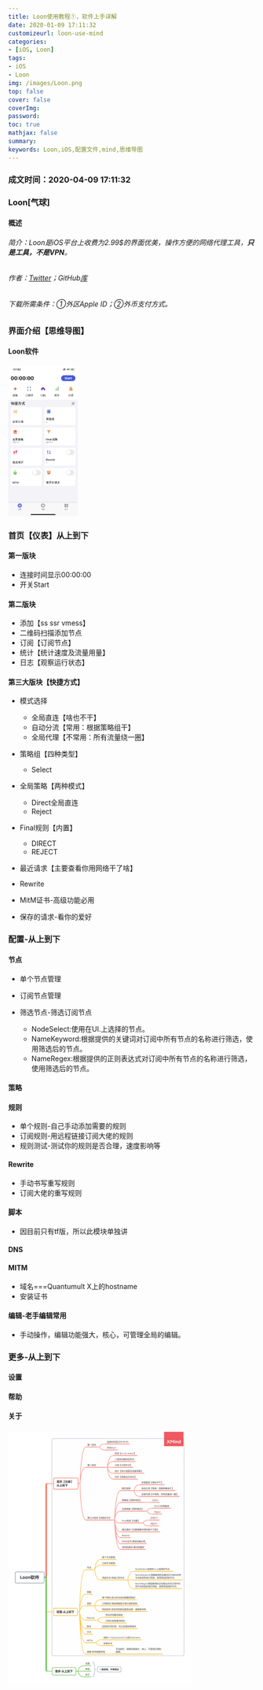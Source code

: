 ```yaml
---
title: Loon使用教程①，软件上手详解
date: 2020-01-09 17:11:32
customizeurl: loon-use-mind
categories:
- [iOS, Loon]
tags:
- iOS
- Loon
img: /images/Loon.png
top: false
cover: false
coverImg: 
password: 
toc: true
mathjax: false
summary: 
keywords: Loon,iOS,配置文件,mind,思维导图
---
```


### 成文时间：2020-04-09 17:11:32

### Loon[气球]

#### 概述

###### 简介：Loon是iOS平台上收费为2.99$的界面优美，操作方便的网络代理工具，***只是工具，不是VPN***。

###### 作者：[Twitter](https://twitter.com/loon0x00)；GitHub[库](https://github.com/Loon0x00/LoonManual)

###### 下载所需条件：①外区Apple ID；②外币支付方式。

### 界面介绍【思维导图】

#### Loon软件

<img src="/images/1987264126.png" style="zoom: 30%;" />

### 首页【仪表】从上到下

#### 第一版块

- 连接时间显示00:00:00
- 开关Start

#### 第二版块

- 添加【ss ssr vmess】
- 二维码扫描添加节点
- 订阅【订阅节点】
- 统计【统计速度及流量用量】
- 日志【观察运行状态】

#### 第三大版块【快捷方式】

- 模式选择

  - 全局直连【啥也不干】
  - 自动分流【常用：根据策略组干】
  - 全局代理【不常用：所有流量绕一圈】

- 策略组【四种类型】

  - Select

- 全局策略【两种模式】

  - Direct全局直连
  - Reject

- Final规则【内置】

  - DIRECT
  - REJECT

- 最近请求【主要查看你用网络干了啥】
- Rewrite
- MitM证书-高级功能必用
- 保存的请求-看你的爱好

### 配置-从上到下

#### 节点

- 单个节点管理
- 订阅节点管理
- 筛选节点-筛选订阅节点

  - NodeSelect:使用在UI.上选择的节点。
  - NameKeyword:根据提供的关键词对订阅中所有节点的名称进行筛选，使用筛选后的节点。
  - NameRegex:根据提供的正则表达式对订阅中所有节点的名称进行筛选，使用筛选后的节点。

#### 策略

#### 规则

- 单个规则-自己手动添加需要的规则
- 订阅规则-用远程链接订阅大佬的规则
- 规则测试-测试你的规则是否合理，速度影响等

#### Rewrite

- 手动书写重写规则
- 订阅大佬的重写规则

#### 脚本

- 因目前只有tf版，所以此模块单独讲

#### DNS

#### MITM

- 域名===Quantumult X上的hostname
- 安装证书

#### 编辑-老手编辑常用

- 手动操作，编辑功能强大，核心，可管理全局的编辑。

### 更多-从上到下

#### 设置

#### 帮助

#### 关于

### <img src="/images/1987264127.png" style="zoom: 50%;" />